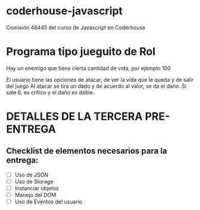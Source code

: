 # coderhouse-javascript
Comisión 48445 del curso de Javascript en Coderhouse

# Programa tipo jueguito de Rol

Hay un enemigo que tiene cierta cantidad de vida, por ejemplo 100

El usuario tiene las opciones de atacar, de ver la vida que le queda y de salir del juego
Al atacar se tira un dado y de acuerdo al valor, se da el daño. Si sale 6, es crítico y el daño es doble.


# DETALLES DE LA TERCERA PRE-ENTREGA

## Checklist de elementos necesarios para la entrega:

- [ ] Uso de JSON
- [ ] Uso de Storage
- [ ] Instanciar objetos
- [ ] Manejo del DOM
- [ ] Uso de Eventos del usuario